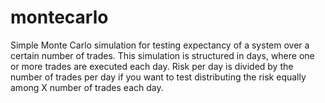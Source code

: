 # montecarlo

  Simple Monte Carlo simulation for testing expectancy of a system over a
  certain number of trades.  This simulation is structured in days, where one or
  more trades are executed each day. Risk per day is divided by the number of
  trades per day if you want to test distributing the risk equally among X
  number of trades each day.
